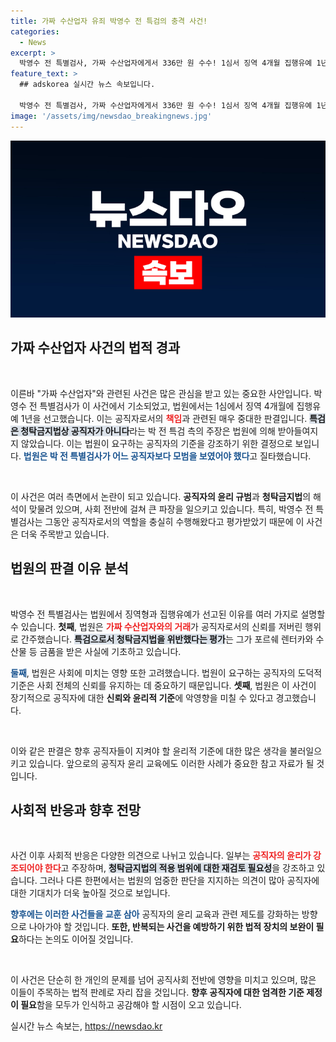 ```yaml
---
title: 가짜 수산업자 유죄 박영수 전 특검의 충격 사건!
categories:
  - News
excerpt: >
  박영수 전 특별검사, 가짜 수산업자에게서 336만 원 수수! 1심서 징역 4개월 집행유예 1년 선고, 법원은 모범을 보였어야 했다며 질타. 이 사건의 전말이 궁금하다면 클릭하세요!
feature_text: >
  ## adskorea 실시간 뉴스 속보입니다.

  박영수 전 특별검사, 가짜 수산업자에게서 336만 원 수수! 1심서 징역 4개월 집행유예 1년 선고, 법원은 모범을 보였어야 했다며 질타. 이 사건의 전말이 궁금하다면 클릭하세요!
image: '/assets/img/newsdao_breakingnews.jpg'
---
```


<p><img src="/assets/img/newsdao_breakingnews.jpg" alt="adskorea 속보" /></p>

<h2 data-ke-size="size26">가짜 수산업자 사건의 법적 경과</h2>

<p data-ke-size="size16">&nbsp;</p>

<p>이른바 "가짜 수산업자"와 관련된 사건은 많은 관심을 받고 있는 중요한 사안입니다. 박영수 전 특별검사가 이 사건에서 기소되었고, 법원에서는 1심에서 징역 4개월에 집행유예 1년을 선고했습니다. 이는 공직자로서의 <b><span style="color: #ee2323;">책임</span></b>과 관련된 매우 중대한 판결입니다. <b><span style="background-color: #21538527;">특검은 청탁금지법상 공직자가 아니다</span></b>라는 박 전 특검 측의 주장은 법원에 의해 받아들여지지 않았습니다. 이는 법원이 요구하는 공직자의 기준을 강조하기 위한 결정으로 보입니다. <b><span style="color: #1a5490;">법원은 박 전 특별검사가 어느 공직자보다 모범을 보였어야 했다</span></b>고 질타했습니다.</p>

<p data-ke-size="size16">&nbsp;</p>

<p>이 사건은 여러 측면에서 논란이 되고 있습니다. <b>공직자의 윤리 규범</b>과 <b>청탁금지법</b>의 해석이 맞물려 있으며, 사회 전반에 걸쳐 큰 파장을 일으키고 있습니다. 특히, 박영수 전 특별검사는 그동안 공직자로서의 역할을 충실히 수행해왔다고 평가받았기 때문에 이 사건은 더욱 주목받고 있습니다.</p>

<h2 data-ke-size="size26">법원의 판결 이유 분석</h2>

<p data-ke-size="size16">&nbsp;</p>

<p>박영수 전 특별검사는 법원에서 징역형과 집행유예가 선고된 이유를 여러 가지로 설명할 수 있습니다. <b>첫째</b>, 법원은 <b><span style="color: #ee2323;">가짜 수산업자와의 거래</span></b>가 공직자로서의 신뢰를 저버린 행위로 간주했습니다. <b><span style="background-color: #21538527;">특검으로서 청탁금지법을 위반했다는 평가</span></b>는 그가 포르쉐 렌터카와 수산물 등 금품을 받은 사실에 기초하고 있습니다.</p>

<p><b><span style="color: #1a5490;">둘째</span></b>, 법원은 사회에 미치는 영향 또한 고려했습니다. 법원이 요구하는 공직자의 도덕적 기준은 사회 전체의 신뢰를 유지하는 데 중요하기 때문입니다. <b>셋째</b>, 법원은 이 사건이 장기적으로 공직자에 대한 <b>신뢰와 윤리적 기준</b>에 악영향을 미칠 수 있다고 경고했습니다.</p>

<p data-ke-size="size16">&nbsp;</p>

<p>이와 같은 판결은 향후 공직자들이 지켜야 할 윤리적 기준에 대한 많은 생각을 불러일으키고 있습니다. 앞으로의 공직자 윤리 교육에도 이러한 사례가 중요한 참고 자료가 될 것입니다.</p>

<h2 data-ke-size="size26">사회적 반응과 향후 전망</h2>

<p data-ke-size="size16">&nbsp;</p>

<p>사건 이후 사회적 반응은 다양한 의견으로 나뉘고 있습니다. 일부는 <b><span style="color: #ee2323;">공직자의 윤리가 강조되어야 한다</span></b>고 주장하며, <b><span style="background-color: #21538527;"> 청탁금지법의 적용 범위에 대한 재검토 필요성</span></b>을 강조하고 있습니다. 그러나 다른 한편에서는 법원의 엄중한 판단을 지지하는 의견이 많아 공직자에 대한 기대치가 더욱 높아질 것으로 보입니다.</p>

<p><b><span style="color: #1a5490;">향후에는 이러한 사건들을 교훈 삼아</span></b> 공직자의 윤리 교육과 관련 제도를 강화하는 방향으로 나아가야 할 것입니다. <b>또한, 반복되는 사건을 예방하기 위한 법적 장치의 보완이 필요</b>하다는 논의도 이어질 것입니다.</p>

<p data-ke-size="size16">&nbsp;</p>

<p>이 사건은 단순히 한 개인의 문제를 넘어 공직사회 전반에 영향을 미치고 있으며, 많은 이들이 주목하는 법적 판례로 자리 잡을 것입니다. <b>향후 공직자에 대한 엄격한 기준 제정이 필요</b>함을 모두가 인식하고 공감해야 할 시점이 오고 있습니다.</p>
실시간 뉴스 속보는, <a href="https://newsdao.kr" rel="dofollow">https://newsdao.kr</a>


